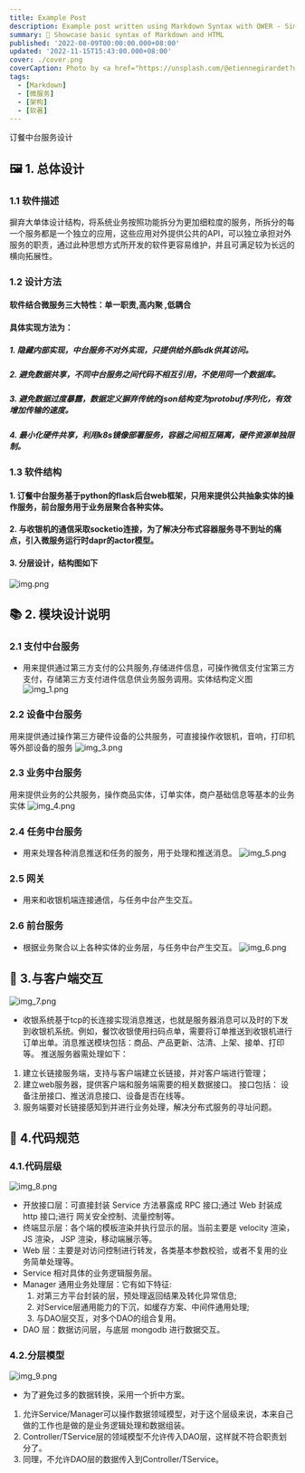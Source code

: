 ```yaml
---
title: Example Post
description: Example post written using Markdown Syntax with QWER - Simply Awesome Blog Starter. Built using SvelteKit and Love.
summary: 📝 Showcase basic syntax of Markdown and HTML
published: '2022-08-09T00:00:00.000+08:00'
updated: '2022-11-15T15:43:00.000+08:00'
cover: ./cover.png
coverCaption: Photo by <a href="https://unsplash.com/@etiennegirardet?utm_source=unsplash&utm_medium=referral&utm_content=creditCopyText">Etienne Girardet</a> on <a href="https://unsplash.com/s/photos/motivation?utm_source=unsplash&utm_medium=referral&utm_content=creditCopyText">Unsplash</a>
tags:
  - [Markdown]
  - [微服务]
  - [架构]
  - [软著]
---
```

订餐中台服务设计

## 🖼️ 1. 总体设计

### 1.1 软件描述
  摒弃大单体设计结构，将系统业务按照功能拆分为更加细粒度的服务，所拆分的每一个服务都是一个独立的应用，这些应用对外提供公共的API，可以独立承担对外服务的职责，通过此种思想方式所开发的软件更容易维护，并且可满足较为长远的横向拓展性。

### 1.2 设计方法

#### 软件结合微服务三大特性：单一职责,高内聚 ,低耦合
#### 具体实现方法为： 
##### 1. 隐藏内部实现，中台服务不对外实现，只提供给外部sdk供其访问。
##### 2. 避免数据共享，不同中台服务之间代码不相互引用，不使用同一个数据库。
##### 3. 避免数据过度暴露，数据定义摒弃传统的json结构变为protobuf序列化，有效增加传输的速度。
##### 4. 最小化硬件共享，利用k8s镜像部署服务，容器之间相互隔离，硬件资源单独限制。

### 1.3 软件结构

#### 1. 订餐中台服务基于python的flask后台web框架，只用来提供公共抽象实体的操作服务，前台服务用于业务层聚合各种实体。
#### 2. 与收银机的通信采取socketio连接，为了解决分布式容器服务寻不到址的痛点，引入微服务运行时dapr的actor模型。
#### 3. 分层设计，结构图如下
![img.png](cover.png)

## 📚 2. 模块设计说明

### 2.1 支付中台服务
- 用来提供通过第三方支付的公共服务,存储进件信息，可操作微信支付宝第三方支付，存储第三方支付进件信息供业务服务调用。实体结构定义图
![img_1.png](img_1.png)

### 2.2 设备中台服务
用来提供通过操作第三方硬件设备的公共服务，可直接操作收银机，音响，打印机等外部设备的服务
![img_3.png](img_3.png)

### 2.3 业务中台服务
用来提供业务的公共服务，操作商品实体，订单实体，商户基础信息等基本的业务实体
![img_4.png](img_4.png)

### 2.4 任务中台服务
- 用来处理各种消息推送和任务的服务，用于处理和推送消息。
![img_5.png](img_5.png)

### 2.5 网关
- 用来和收银机端连接通信，与任务中台产生交互。

### 2.6 前台服务
- 根据业务聚合以上各种实体的业务层，与任务中台产生交互。
![img_6.png](img_6.png)

## 🚀 3.与客户端交互
![img_7.png](img_7.png)
- 收银系统基于tcp的长连接实现消息推送，也就是服务器消息可以及时的下发到收银机系统。例如，餐饮收银使用扫码点单，需要将订单推送到收银机进行订单出单。消息推送模块包括：商品、产品更新、沽清、上架、接单、打印等。
推送服务器需处理如下：
1. 建立长链接服务端，支持与客户端建立长链接，并对客户端进行管理；
2. 建立web服务器，提供客户端和服务端需要的相关数据接口。
接口包括： 设备注册接口、推送消息接口、设备是否在线等。
3. 服务端要对长链接感知到并进行业务处理，解决分布式服务的寻址问题。

## 📝 4.代码规范
### 4.1.代码层级
![img_8.png](img_8.png)

- 开放接口层：可直接封装 Service 方法暴露成 RPC 接口;通过 Web 封装成 http 接口;进行 网关安全控制、流量控制等。
- 终端显示层：各个端的模板渲染并执行显示的层。当前主要是 velocity 渲染，JS 渲染， JSP 渲染，移动端展示等。
- Web 层：主要是对访问控制进行转发，各类基本参数校验，或者不复用的业务简单处理等。
- Service 相对具体的业务逻辑服务层。
- Manager 通用业务处理层：它有如下特征:
  1. 对第三方平台封装的层，预处理返回结果及转化异常信息;
  2. 对Service层通用能力的下沉，如缓存方案、中间件通用处理;
  3. 与DAO层交互，对多个DAO的组合复用。
- DAO 层：数据访问层，与底层 mongodb 进行数据交互。

### 4.2.分层模型
![img_9.png](img_9.png)
- 为了避免过多的数据转换，采用一个折中方案。

1. 允许Service/Manager可以操作数据领域模型，对于这个层级来说，本来自己做的工作也是做的是业务逻辑处理和数据组装。 
2. Controller/TService层的领域模型不允许传入DAO层，这样就不符合职责划分了。 
3. 同理，不允许DAO层的数据传入到Controller/TService。